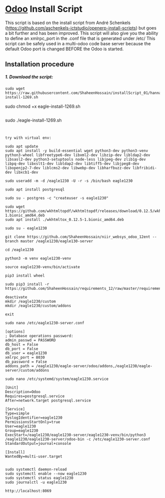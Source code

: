 # [Odoo](https://www.odoo.com "Odoo's Homepage") Install Script

This script is based on the install script from André Schenkels (https://github.com/aschenkels-ictstudio/openerp-install-scripts)
but goes a bit further and has been improved. This script will also give you the ability to define an xmlrpc_port in the .conf file that is generated under /etc/
This script can be safely used in a multi-odoo code base server because the default Odoo port is changed BEFORE the Odoo is started.

## Installation procedure

##### 1. Download the script:
```
sudo wget https://raw.githubusercontent.com/ShaheenHossain/installScript_01/hannaco_odoo_c1269/eagle-install-1269.sh

```
sudo chmod +x eagle-install-1269.sh
```

```
sudo ./eagle-install-1269.sh
```


try with virtual env:

sudo apt update
sudo apt install -y build-essential wget python3-dev python3-venv python3-wheel libfreetype6-dev libxml2-dev libzip-dev libldap2-dev libsasl2-dev python3-setuptools node-less libjpeg-dev zlib1g-dev libpq-dev libxslt1-dev libldap2-dev libtiff5-dev libjpeg8-dev libopenjp2-7-dev liblcms2-dev libwebp-dev libharfbuzz-dev libfribidi-dev libxcb1-dev

sudo useradd -m -d /eagle1230 -U -r -s /bin/bash eagle1230

sudo apt install postgresql

sudo su - postgres -c "createuser -s eagle1230"

sudo wget https://github.com/wkhtmltopdf/wkhtmltopdf/releases/download/0.12.5/wkhtmltox_0.12.5-1.bionic_amd64.deb
sudo apt install ./wkhtmltox_0.12.5-1.bionic_amd64.deb

sudo su - eagle1230

git clone https://github.com/ShaheenHossain/niir_websys_odoo_12ent --branch master /eagle1230/eagle130-server

cd /eagle1230

python3 -m venv eagle1230-venv

source eagle1230-venv/bin/activate

pip3 install wheel

sudo pip3 install -r https://github.com/ShaheenHossain/requirements_12/raw/master/requirements.txt

deactivate
mkdir /eagle1230/custom
mkdir /eagle1230/custom/addons

exit

sudo nano /etc/eagle1230-server.conf

[options]
; Database operations password:
admin_passwd = PASSWORD
db_host = False
db_port = False
db_user = eagle1230
xmlrpc_port = 8030
db_password = False
addons_path = /eagle1230/eagle-server/odoo/addons,/eagle1230/eagle-server/custom/addons

sudo nano /etc/systemd/system/eagle1230.service

[Unit]
Description=Odoo
Requires=postgresql.service
After=network.target postgresql.service

[Service]
Type=simple
SyslogIdentifier=eagle1230
PermissionsStartOnly=true
User=eagle1230
Group=eagle1230
ExecStart=/eagle1230/eagle1230-server/eagle1230-venv/bin/python3 /eagle1230/eagle1230-server/odoo-bin -c /etc/eagle1230-server.conf
StandardOutput=journal+console

[Install]
WantedBy=multi-user.target


sudo systemctl daemon-reload
sudo systemctl enable --now eagle1230
sudo systemctl status eagle1230
sudo journalctl -u eagle1230

http://localhost:8069
